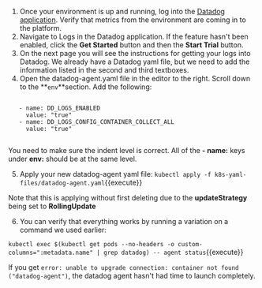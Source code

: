 1. Once your environment is up and running, log into the <a href="https://app.datadoghq.com" target="_datadog">Datadog application</a>. Verify that metrics from the environment are coming in to the platform.
2. Navigate to Logs in the Datadog application. If the feature hasn't been enabled, click the **Get Started** button and then the **Start Trial** button.
3. On the next page you will see the instructions for getting your logs into Datadog. We already have a Datadog yaml file, but we need to add the information listed in the second and third textboxes.
4. Open the datadog-agent.yaml file in the editor to the right. Scroll down to the **`env`**section. Add the following:
   
  <pre><code>
   - name: DD_LOGS_ENABLED
     value: "true"
   - name: DD_LOGS_CONFIG_CONTAINER_COLLECT_ALL
     value: "true"
  </code></pre>

  You need to make sure the indent level is correct. All of the **- name:** keys under **env:** should be at the same level. 
  
5. Apply your new datadog-agent yaml file: 
  `kubectl apply -f k8s-yaml-files/datadog-agent.yaml`{{execute}}

  Note that this is applying without first deleting due to the **updateStrategy** being set to **RollingUpdate**

6. You can verify that everything works by running a variation on a command we used earlier:

  `kubectl exec $(kubectl get pods --no-headers -o custom-columns=":metadata.name" | grep datadog) -- agent status`{{execute}}

  If you get `error: unable to upgrade connection: container not found ("datadog-agent")`, the datadog agent hasn't had time to launch completely.

